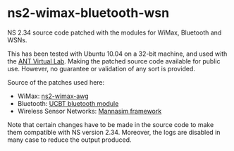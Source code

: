 ns2-wimax-bluetooth-wsn
=======================

NS 2.34 source code patched with the modules for WiMax, Bluetooth and WSNs. 

This has been tested with Ubuntu 10.04 on a 32-bit machine, and used with the [ANT Virtual Lab]. Making the patched source code available for public use. However, no guarantee or validation of any sort is provided.

Source of the patches used here:
- WiMax: [ns2-wimax-awg]
- Bluetooth: [UCBT bluetooth module]
- Wireless Sensor Networks: [Mannasim framework]
 
Note that certain changes have to be made in the source code to make them compatible with NS version 2.34. Moreover, the logs are disabled in many case to reduce the output produced. 

[ANT Virtual Lab]: http://virtual-labs.ac.in/cse28/
[ns2-wimax-awg]: https://code.google.com/p/ns2-wimax-awg/
[UCBT bluetooth module]: http://www.cs.uc.edu/~cdmc/ucbt/
[Mannasim framework]: http://www.mannasim.dcc.ufmg.br/
